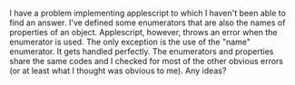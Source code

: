 I have a problem implementing applescript to which I haven't been able to find an answer.  I've defined some enumerators that are also the names of properties of an object.  Applescript, however, throws an error when the enumerator is used.  The only exception is the use of the "name" enumerator.  It gets handled perfectly.  The enumerators and properties share the same codes and I checked for most of the other obvious errors (or at least what I thought was obvious to me).  Any ideas?
